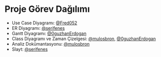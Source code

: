 # Proje Görev Dağılımı

- Use Case Diyagramı: [@Fred052](https://github.com/Fred052)
- ER Diyagramı: [@serifenes](https://github.com/serifenes)
- Gantt Diyagramı: [@0guzhanErdogan](https://github.com/0guzhanErdogan)
- Class Diyagramı ve Zaman Çizelgesi: [@mulosbron](https://github.com/mulosbron), [@0guzhanErdogan](https://github.com/0guzhanErdogan)
- Analiz Dokümantasyonu: [@mulosbron](https://github.com/mulosbron)
- Slayt: [@serifenes](https://github.com/serifenes)


